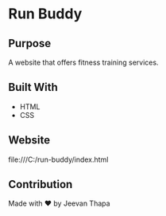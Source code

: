 # Run Buddy

## Purpose
A website that offers fitness training services.

## Built With
* HTML
* CSS

## Website
file:///C:/run-buddy/index.html 

## Contribution
Made with ❤️ by Jeevan Thapa